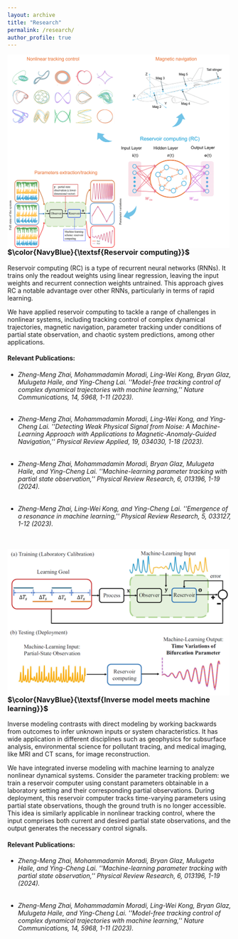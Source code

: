 ```yaml
---
layout: archive
title: "Research"
permalink: /research/
author_profile: true
---
```


<img align="left" width='500' src="/images/rc_framework_1.png">

### $\color{NavyBlue}{\textsf{Reservoir computing}}$

Reservoir computing (RC) is a type of recurrent neural networks (RNNs). It trains only the readout weights using linear regression, leaving the input weights and recurrent connection weights untrained. This approach gives RC a notable advantage over other RNNs, particularly in terms of rapid learning.

We have applied reservoir computing to tackle a range of challenges in nonlinear systems, including tracking control of complex dynamical trajectories, magnetic navigation, parameter tracking under conditions of partial state observation, and chaotic system predictions, among other applications.

#### Relevant Publications:
* <h6> Zheng-Meng Zhai, Mohammadamin Moradi, Ling-Wei Kong, Bryan Glaz, Mulugeta Haile, and Ying-Cheng Lai. ''Model-free tracking control of complex dynamical trajectories with machine learning,'' Nature Communications, 14, 5968, 1-11 (2023). 

* <h6> Zheng-Meng Zhai, Mohammadamin Moradi, Ling-Wei Kong, and Ying-Cheng Lai. ''Detecting Weak Physical Signal from Noise: A Machine-Learning Approach with Applications to Magnetic-Anomaly-Guided Navigation,'' Physical Review Applied, 19, 034030, 1-18 (2023).

* <h6> Zheng-Meng Zhai, Mohammadamin Moradi, Bryan Glaz, Mulugeta Haile, and Ying-Cheng Lai. ''Machine-learning parameter tracking with partial state observation,'' Physical Review Research, 6, 013196, 1-19 (2024).

* <h6> Zheng-Meng Zhai, Ling-Wei Kong, and Ying-Cheng Lai. ''Emergence of a resonance in machine learning,'' Physical Review Research, 5, 033127, 1-12 (2023).

<br>

<img align="left" width='500' src="/images/inverse.png">

### $\color{NavyBlue}{\textsf{Inverse model meets machine learning}}$

Inverse modeling contrasts with direct modeling by working backwards from outcomes to infer unknown inputs or system characteristics. It has wide application in different disciplines such as geophysics for subsurface analysis, environmental science for pollutant tracing, and medical imaging, like MRI and CT scans, for image reconstruction.

We have integrated inverse modeling with machine learning to analyze nonlinear dynamical systems. Consider the parameter tracking problem: we train a reservoir computer using constant parameters obtainable in a laboratory setting and their corresponding partial observations. During deployment, this reservoir computer tracks time-varying parameters using partial state observations, though the ground truth is no longer accessible. This idea is similarly applicable in nonlinear tracking control, where the input comprises both current and desired partial state observations, and the output generates the necessary control signals.

#### Relevant Publications:
* <h6> Zheng-Meng Zhai, Mohammadamin Moradi, Bryan Glaz, Mulugeta Haile, and Ying-Cheng Lai. ''Machine-learning parameter tracking with partial state observation,'' Physical Review Research, 6, 013196, 1-19 (2024).

* <h6> Zheng-Meng Zhai, Mohammadamin Moradi, Ling-Wei Kong, Bryan Glaz, Mulugeta Haile, and Ying-Cheng Lai. ''Model-free tracking control of complex dynamical trajectories with machine learning,'' Nature Communications, 14, 5968, 1-11 (2023). 



